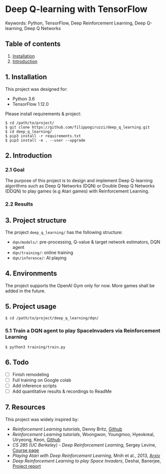 # Deep Q-learning with TensorFlow

Keywords: Python, TensorFlow, Deep Reinforcement Learning, 
Deep Q-learning, Deep Q Networks

## Table of contents

1. [ Installation ](#1-installation)
2. [ Introduction ](#2-introduction)

## 1. Installation

This project was designed for:
* Python 3.6
* TensorFlow 1.12.0

Please install requirements & project:
```
$ cd /path/to/project/
$ git clone https://github.com/filippogiruzzi/deep_q_learning.git
$ cd deep_q_learning/
$ pip3 install -r requirements.txt
$ pip3 install -e . --user --upgrade
```

## 2. Introduction

### 2.1 Goal

The purpose of this project is to design and implement 
Deep Q-learning algorithms such as Deep Q Networks (DQN) or 
Double Deep Q Networks (DDQN) to play games (e.g Atari games) 
with Reinforcement Learning.

### 2.2 Results

## 3. Project structure

The project `deep_q_learning/` has the following structure:
* `dqn/models/`: pre-processing, Q-value & target 
network estimators, DQN agent
* `dqn/training/`: online training
* `dqn/inference/`: AI playing

## 4. Environments

The project supports the OpenAI Gym only for now. More games 
shall be added in the future.

## 5. Project usage

```
$ cd /path/to/project/deep_q_learning/dqn/
```

### 5.1 Train a DQN agent to play SpaceInvaders via Reinforcement Learning

```
$ python3 training/train.py
```

## 6. Todo

- [ ] Finish remodeling
- [ ] Full training on Google colab
- [ ] Add inference scripts
- [ ] Add quantitative results & recordings to ReadMe

## 7. Resources

This project was widely inspired by:

* _Reinforcement Learning tutorials_, 
Denny Britz, 
[ Github ](https://github.com/dennybritz/reinforcement-learning)
* _Reinforcement Learning tutorials_, 
Woongwon, Youngmoo, Hyeokreal, Uiryeong, Keon, 
[ Github ](https://github.com/rlcode/reinforcement-learning)
* _CS 285 (UC Berkeley) - Deep Reinforcement Learning_, 
Sergey Levine,
[ Course page ](http://rail.eecs.berkeley.edu/deeprlcourse/)
* _Playing Atari with Deep Reinforcement Learning_, 
Mnih et al., 2013,
[ Arxiv ](https://arxiv.org/abs/1312.5602)
* _Deep Reinforcement Learning to play Space Invaders_, 
Deshai, Banerjee,
[ Project report ](https://nihit.github.io/resources/spaceinvaders.pdf) 